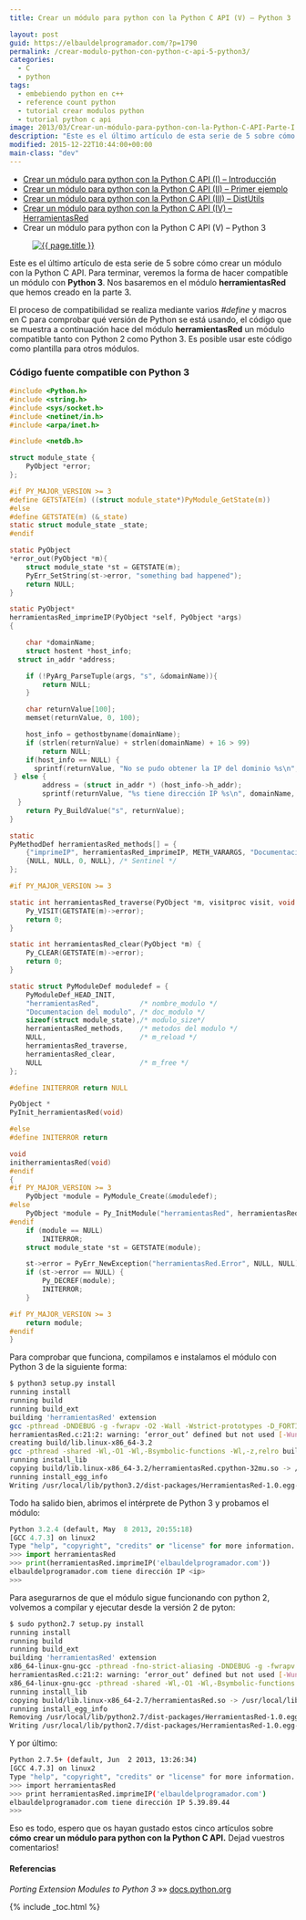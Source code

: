 ```yaml
---
title: Crear un módulo para python con la Python C API (V) – Python 3

layout: post
guid: https://elbauldelprogramador.com/?p=1790
permalink: /crear-modulo-python-con-python-c-api-5-python3/
categories:
  - C
  - python
tags:
  - embebiendo python en c++
  - reference count python
  - tutorial crear modulos python
  - tutorial python c api
image: 2013/03/Crear-un-módulo-para-python-con-la-Python-C-API-Parte-I.png
description: "Este es el último artículo de esta serie de 5 sobre cómo crear un módulo con la Python C API. Para terminar, veremos la forma de hacer compatible un módulo con **Python 3**. Nos basaremos en el módulo **herramientasRed** que hemos creado en la parte 3."
modified: 2015-12-22T10:44:00+00:00
main-class: "dev"
---
```


* [Crear un módulo para python con la Python C API (I) – Introducción][1]
* [Crear un módulo para python con la Python C API (II) – Primer ejemplo][2]
* [Crear un módulo para python con la Python C API (III) – DistUtils][3]
* [Crear un módulo para python con la Python C API (IV) – HerramientasRed][4]
* Crear un módulo para python con la Python C API (V) – Python 3

<figure>
  <a href="/assets/img/2013/03/Crear-un-módulo-para-python-con-la-Python-C-API-Parte-I.png"><img src="/assets/img/2013/03/Crear-un-módulo-para-python-con-la-Python-C-API-Parte-I.png" title="{{ page.title }}" alt="{{ page.title }}" /></a>
</figure>

Este es el último artículo de esta serie de 5 sobre cómo crear un módulo con la Python C API. Para terminar, veremos la forma de hacer compatible un módulo con **Python 3**. Nos basaremos en el módulo **herramientasRed** que hemos creado en la parte 3.

<!--ad-->

El proceso de compatibilidad se realiza mediante varios *#define* y macros en C para comprobar qué versión de Python se está usando, el código que se muestra a continuación hace del módulo **herramientasRed** un módulo compatible tanto con Python 2 como Python 3. Es posible usar este código como plantilla para otros módulos.

### Código fuente compatible con Python 3

```c
#include <Python.h>
#include <string.h>
#include <sys/socket.h>
#include <netinet/in.h>
#include <arpa/inet.h>

#include <netdb.h>

struct module_state {
    PyObject *error;
};

#if PY_MAJOR_VERSION >= 3
#define GETSTATE(m) ((struct module_state*)PyModule_GetState(m))
#else
#define GETSTATE(m) (&_state)
static struct module_state _state;
#endif

static PyObject
*error_out(PyObject *m){
    struct module_state *st = GETSTATE(m);
    PyErr_SetString(st->error, "something bad happened");
    return NULL;
}

static PyObject*
herramientasRed_imprimeIP(PyObject *self, PyObject *args)
{

    char *domainName;
    struct hostent *host_info;
  struct in_addr *address;

    if (!PyArg_ParseTuple(args, "s", &domainName)){
        return NULL;
    }

    char returnValue[100];
    memset(returnValue, 0, 100);

    host_info = gethostbyname(domainName);
    if (strlen(returnValue) + strlen(domainName) + 16 > 99)
        return NULL;
    if(host_info == NULL) {
      sprintf(returnValue, "No se pudo obtener la IP del dominio %s\n", domainName);
 } else {
        address = (struct in_addr *) (host_info->h_addr);
        sprintf(returnValue, "%s tiene dirección IP %s\n", domainName, inet_ntoa(*address));
  }
    return Py_BuildValue("s", returnValue);
}

static
PyMethodDef herramientasRed_methods[] = {
    {"imprimeIP", herramientasRed_imprimeIP, METH_VARARGS, "Documentación del módulo ejemplo"},
    {NULL, NULL, 0, NULL}, /* Sentinel */
};

#if PY_MAJOR_VERSION >= 3

static int herramientasRed_traverse(PyObject *m, visitproc visit, void *arg) {
    Py_VISIT(GETSTATE(m)->error);
    return 0;
}

static int herramientasRed_clear(PyObject *m) {
    Py_CLEAR(GETSTATE(m)->error);
    return 0;
}

static struct PyModuleDef moduledef = {
    PyModuleDef_HEAD_INIT,
    "herramientasRed",          /* nombre_modulo */
    "Documentacion del modulo", /* doc_modulo */
    sizeof(struct module_state),/* modulo_size*/
    herramientasRed_methods,    /* metodos del modulo */
    NULL,                       /* m_reload */
    herramientasRed_traverse,
    herramientasRed_clear,
    NULL                        /* m_free */
};

#define INITERROR return NULL

PyObject *
PyInit_herramientasRed(void)

#else
#define INITERROR return

void
initherramientasRed(void)
#endif
{
#if PY_MAJOR_VERSION >= 3
    PyObject *module = PyModule_Create(&moduledef);
#else
    PyObject *module = Py_InitModule("herramientasRed", herramientasRed_methods);
#endif
    if (module == NULL)
        INITERROR;
    struct module_state *st = GETSTATE(module);

    st->error = PyErr_NewException("herramientasRed.Error", NULL, NULL);
    if (st->error == NULL) {
        Py_DECREF(module);
        INITERROR;
    }

#if PY_MAJOR_VERSION >= 3
    return module;
#endif
}

```

Para comprobar que funciona, compilamos e instalamos el módulo con Python 3 de la siguiente forma:

```bash
$ python3 setup.py install
running install
running build
running build_ext
building 'herramientasRed' extension
gcc -pthread -DNDEBUG -g -fwrapv -O2 -Wall -Wstrict-prototypes -D_FORTIFY_SOURCE=2 -g -fstack-protector --param=ssp-buffer-size=4 -Wformat -Werror=format-security -fPIC -I/usr/include/python3.2mu -c herramientasRed.c -o build/temp.linux-x86_64-3.2/herramientasRed.o
herramientasRed.c:21:2: warning: ‘error_out’ defined but not used [-Wunused-function]
creating build/lib.linux-x86_64-3.2
gcc -pthread -shared -Wl,-O1 -Wl,-Bsymbolic-functions -Wl,-z,relro build/temp.linux-x86_64-3.2/herramientasRed.o -o build/lib.linux-x86_64-3.2/herramientasRed.cpython-32mu.so
running install_lib
copying build/lib.linux-x86_64-3.2/herramientasRed.cpython-32mu.so -> /usr/local/lib/python3.2/dist-packages
running install_egg_info
Writing /usr/local/lib/python3.2/dist-packages/HerramientasRed-1.0.egg-info

```

Todo ha salido bien, abrimos el intérprete de Python 3 y probamos el módulo:

```python
Python 3.2.4 (default, May  8 2013, 20:55:18)
[GCC 4.7.3] on linux2
Type "help", "copyright", "credits" or "license" for more information.
>>> import herramientasRed
>>> print(herramientasRed.imprimeIP('elbauldelprogramador.com'))
elbauldelprogramador.com tiene dirección IP <ip>
>>>

```

Para asegurarnos de que el módulo sigue funcionando con python 2, volvemos a compilar y ejecutar desde la versión 2 de pyton:

```bash
$ sudo python2.7 setup.py install
running install
running build
running build_ext
building 'herramientasRed' extension
x86_64-linux-gnu-gcc -pthread -fno-strict-aliasing -DNDEBUG -g -fwrapv -O2 -Wall -Wstrict-prototypes -fPIC -I/usr/include/python2.7 -c herramientasRed.c -o build/temp.linux-x86_64-2.7/herramientasRed.o
herramientasRed.c:21:2: warning: ‘error_out’ defined but not used [-Wunused-function]
x86_64-linux-gnu-gcc -pthread -shared -Wl,-O1 -Wl,-Bsymbolic-functions -Wl,-z,relro -fno-strict-aliasing -DNDEBUG -g -fwrapv -O2 -Wall -Wstrict-prototypes -D_FORTIFY_SOURCE=2 -g -fstack-protector --param=ssp-buffer-size=4 -Wformat -Werror=format-security build/temp.linux-x86_64-2.7/herramientasRed.o -o build/lib.linux-x86_64-2.7/herramientasRed.so
running install_lib
copying build/lib.linux-x86_64-2.7/herramientasRed.so -> /usr/local/lib/python2.7/dist-packages
running install_egg_info
Removing /usr/local/lib/python2.7/dist-packages/HerramientasRed-1.0.egg-info
Writing /usr/local/lib/python2.7/dist-packages/HerramientasRed-1.0.egg-info

```

Y por último:

```bash
Python 2.7.5+ (default, Jun  2 2013, 13:26:34)
[GCC 4.7.3] on linux2
Type "help", "copyright", "credits" or "license" for more information.
>>> import herramientasRed
>>> print herramientasRed.imprimeIP('elbauldelprogramador.com')
elbauldelprogramador.com tiene dirección IP 5.39.89.44
>>>

```

Eso es todo, espero que os hayan gustado estos cinco artículos sobre **cómo crear un módulo para python con la Python C API.** Dejad vuestros comentarios!

#### Referencias

*Porting Extension Modules to Python 3* »» <a href="http://docs.python.org/3/howto/cporting.html" target="_blank">docs.python.org</a>



 [1]: https://elbauldelprogramador.com/crear-modulo-python-con-python-c-api-1/ "Crear un módulo para python con la Python C API (I)"
 [2]: https://elbauldelprogramador.com/crear-modulo-python-con-python-c-api-2/ "Crear un módulo para python con la Python C API (II)"
 [3]: https://elbauldelprogramador.com/crear-modulo-python-con-python-c-api-3-distutils/ "Crear un módulo para python con la Python C API (III)"
 [4]: https://elbauldelprogramador.com/crear-modulo-python-con-python-c-api-4/ "Crear un módulo para python con la Python C API (IV)"

{% include _toc.html %}
